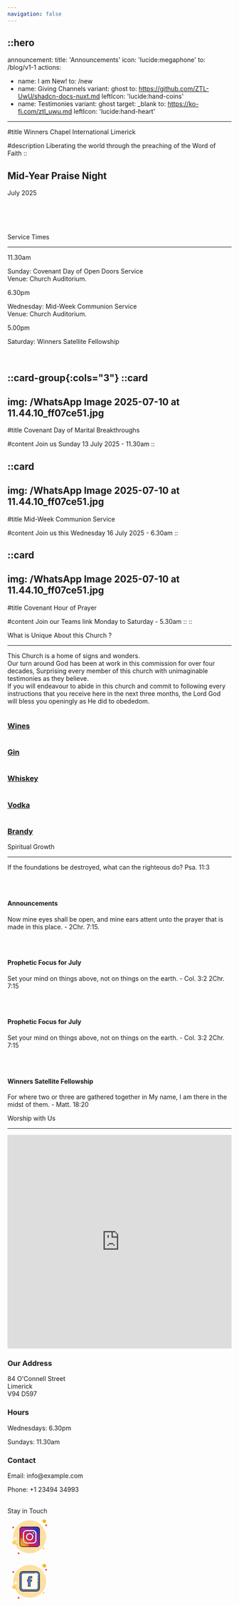 ```yaml
---
navigation: false
---
```


::hero
---
announcement:
  title: 'Announcements'
  icon: 'lucide:megaphone'
  to: /blog/v1-1
actions:
  - name: I am New!
    to: /new
  - name: Giving Channels
    variant: ghost
    to: https://github.com/ZTL-UwU/shadcn-docs-nuxt.md
    leftIcon: 'lucide:hand-coins'
  - name: Testimonies
    variant: ghost
    target: _blank
    to: https://ko-fi.com/ztl_uwu.md
    leftIcon: 'lucide:hand-heart'
---

#title
<span class="font-black text-5xl lg:text-7xl">Winners Chapel International Limerick</span>

#description
<span class="bg-rose-600 bg-clip-text text-transparent font-bold">Liberating the world through the preaching of the Word of Faith</span>
::

  <div class="relative h-full w-full bg-white"><div class="absolute h-full w-full bg-[radial-gradient(#e5e7eb_1px,transparent_1px)] [background-size:16px_16px] [mask-image:radial-gradient(ellipse_50%_50%_at_50%_50%,#000_70%,transparent_100%)]"></div></div>


  <!-- Hero -->
  <div class="px-4 sm:px-6 lg:px-8">
    <div class="h-120 md:h-[80dvh] flex flex-col bg-[url('/20250705_193525.jpg')] bg-cover bg-center bg-no-repeat rounded-2xl shadow-2xl filter saturate-100">
      <div class="mt-auto w-2/3 md:max-w-lg ps-5 pb-5 md:ps-10 md:pb-10">
        <div class="absolute left-4 right-4 bottom-4 rounded-xl bg-white backdrop-blur-sm bg-saturate-200 shadow-2xl translate-y-16 text-center p-6">
    <h2 class="text-xl font-large mb-2">Mid-Year Praise Night</h2>
    <p class="mb-0">July 2025</p>
  </div>
      </div>
    </div>
  </div>
  <!-- End Hero -->

<br>
<br>
<br>
<br>

  <section class="bg-[radial-gradient(#e5e7eb_1px,transparent_1px)] [background-size:16px_16px] [mask-image:radial-gradient(ellipse_50%_50%_at_50%_50%,#000_70%,transparent_100%)] relative overflow-hidden bg-white py-12 sm:py-16 lg:py-20 filter saturate-150">
    <div class="absolute h-72 w-72 scale-125 -right-8 -bottom-10">
      <div class="absolute h-60 w-60 rounded-2xl border-4 border-rose-600"></div>
      <div class="absolute h-60 w-60 translate-x-3 translate-y-3 rounded-2xl border-4 border-rose-600"></div>
      <div class="absolute h-60 w-60 translate-x-6 translate-y-6 rounded-2xl border-4 border-rose-600"></div>
    </div>
    <div class="mx-auto px-4 sm:px-6 lg:px-8">
      <div class="sm:text-center">
        <span class="text-3xl font-extrabold text-gray-600 sm:text-4xl xl:text-5xl bg-rose-600 saturate-150 bg-clip-text text-transparent">
          Service Times
        </span>
        <hr class="mt-4 h-1.5 w-32 border-none bg-rose-600 sm:mx-auto sm:mt-8" />
      </div>

  <div class="mx-auto mt-20 grid max-w-screen-lg grid-cols-1 gap-x-8 gap-y-12 text-center sm:text-left md:grid-cols-3">
        <div class="backdrop-blur-lg relative mb-3 rounded-3xl border bg-white/70 px-12 py-10 text-left shadow xl:px-12">
          <p class="relative text-5xl font-black text-center text-rose-600">11.30am</p>
          <p class="relative mt-5 text-center font-bold text-gray-600">Sunday: Covenant Day of Open Doors Service <br> Venue: Church Auditorium.</p>
        </div>

  <div class="backdrop-blur-lg relative mb-3 rounded-3xl border bg-white/70 px-12 py-10 text-left shadow xl:px-12">
          <p class="relative text-5xl font-black text-center text-rose-600">6.30pm</p>
          <p class="relative mt-5 text-center font-bold text-gray-600">Wednesday: Mid-Week Communion Service <br> Venue: Church Auditorium.</p>
        </div>

  <div class="backdrop-blur-lg relative mb-3 rounded-3xl border bg-white/70 px-12 py-10 text-left shadow xl:px-12">
          <p class="relative m-0 text-5xl font-black text-center text-rose-600">5.00pm</p>
          <p class="relative mt-5 text-center font-bold text-gray-600">Saturday: Winners Satellite Fellowship</p>
        </div>
      </div>
    </div>
  </section>


<br>

::card-group{:cols="3"}
  ::card
  ---
  img: /WhatsApp Image 2025-07-10 at 11.44.10_ff07ce51.jpg
  ---
  #title
  Covenant Day of Marital Breakthroughs

  #content
  Join us Sunday 13 July 2025 - 11.30am
  ::


  ::card
  ---
  img: /WhatsApp Image 2025-07-10 at 11.44.10_ff07ce51.jpg
  ---
  #title
  Mid-Week Communion Service

  #content
  Join us this Wednesday 16 July 2025 - 6.30am
  ::

  ::card
  ---
  img: /WhatsApp Image 2025-07-10 at 11.44.10_ff07ce51.jpg
  ---
  #title
  Covenant Hour of Prayer

  #content
  Join our Teams link Monday to Saturday - 5.30am
  ::
::  




<section
  class="ezy__featured46 light py-14 md:py-24 bg-white dark:bg-[#0b1727] text-zinc-900 dark:text-white relative overflow-hidden z-10"
>
  <div class="container px-4 mx-auto">
    <div class="sm:text-center">
        <span class="text-3xl font-extrabold text-gray-600 sm:text-4xl xl:text-5xl bg-rose-600 saturate-150 bg-clip-text text-transparent">
          What is Unique About this Church ?
        </span>
        <hr class="mt-4 h-1.5 w-32 border-none bg-rose-600 sm:mx-auto sm:mt-8" />
        <p class="text-lg opacity-80 leading-7">
          <span class="text-rose-600 font-bold">This Church is a home of signs and wonders.</span> <br>
          Our turn around God has been at work in this commission for over four decades,
          Surprising every member of this church with unimaginable testimonies as they
          believe. <br> <span class="text-rose-600 font-bold">If you will endeavour to abide in this church and commit to following every instructions that you receive here in the next three months</span>, the Lord God will bless you openingly as He did to obededom.
        </p>
      </div>
    </div>




<section class="bg-white">
	<div class="py-4 px-2 mx-auto max-w-screen-xl sm:py-4 lg:px-6">
		<div class="grid grid-cols-1 sm:grid-cols-2 md:grid-cols-5 gap-4 h-full">
			<div class="col-span-2 sm:col-span-1 md:col-span-2 bg-gray-50 h-auto md:h-full flex flex-col">
				<a href="" class="group relative flex flex-col overflow-hidden rounded-lg px-4 pb-4 pt-40 flex-grow">
					<img src="https://images.unsplash.com/photo-1510812431401-41d2bd2722f3?q=80&w=2940&auto=format&fit=crop&ixlib=rb-4.0.3&ixid=M3wxMjA3fDB8MHxwaG90by1wYWdlfHx8fGVufDB8fHx8fA%3D%3D" alt="" class="absolute inset-0 h-full w-full object-cover group-hover:scale-105 transition-transform duration-500 ease-in-out">
					<div class="absolute inset-0 bg-gradient-to-b from-gray-900/25 to-gray-900/5"></div>
					<h3 class="z-10 text-2xl font-medium text-white absolute top-0 left-0 p-4 xs:text-xl md:text-3xl">Wines</h3>
				</a>
			</div>
			<div class="col-span-2 sm:col-span-1 md:col-span-2 bg-stone-50">
				<a href="" class="group relative flex flex-col overflow-hidden rounded-lg px-4 pb-4 pt-40 mb-4">
					<img src="https://images.unsplash.com/photo-1504675099198-7023dd85f5a3?q=80&w=2940&auto=format&fit=crop&ixlib=rb-4.0.3&ixid=M3wxMjA3fDB8MHxwaG90by1wYWdlfHx8fGVufDB8fHx8fA%3D%3D" alt="" class="absolute inset-0 h-full w-full object-cover group-hover:scale-105 transition-transform duration-500 ease-in-out">
					<div class="absolute inset-0 bg-gradient-to-b from-gray-900/25 to-gray-900/5"></div>
					<h3 class="z-10 text-2xl font-medium text-white absolute top-0 left-0 p-4 xs:text-xl md:text-3xl">Gin</h3>
				</a>
				<div class="grid gap-4 grid-cols-2 sm:grid-cols-2 lg:grid-cols-2">
					<a href="" class="group relative flex flex-col overflow-hidden rounded-lg px-4 pb-4 pt-40">
						<img src="https://images.unsplash.com/photo-1571104508999-893933ded431?q=80&w=2940&auto=format&fit=crop&ixlib=rb-4.0.3&ixid=M3wxMjA3fDB8MHxwaG90by1wYWdlfHx8fGVufDB8fHx8fA%3D%3D" alt="" class="absolute inset-0 h-full w-full object-cover group-hover:scale-105 transition-transform duration-500 ease-in-out">
						<div class="absolute inset-0 bg-gradient-to-b from-gray-900/25 to-gray-900/5"></div>
						<h3 class="z-10 text-2xl font-medium text-white absolute top-0 left-0 p-4 xs:text-xl md:text-3xl">Whiskey</h3>
					</a>
					<a href="" class="group relative flex flex-col overflow-hidden rounded-lg px-4 pb-4 pt-40">
						<img src="https://images.unsplash.com/photo-1626897505254-e0f811aa9bf7?q=80&w=2940&auto=format&fit=crop&ixlib=rb-4.0.3&ixid=M3wxMjA3fDB8MHxwaG90by1wYWdlfHx8fGVufDB8fHx8fA%3D%3D" alt="" class="absolute inset-0 h-full w-full object-cover group-hover:scale-105 transition-transform duration-500 ease-in-out">
						<div class="absolute inset-0 bg-gradient-to-b from-gray-900/25 to-gray-900/5"></div>
						<h3 class="z-10 text-2xl font-medium text-white absolute top-0 left-0 p-4 xs:text-xl md:text-3xl">Vodka</h3>
					</a>
				</div>
			</div>
			<div class="col-span-2 sm:col-span-1 md:col-span-1 bg-sky-50 h-auto md:h-full flex flex-col">
				<a href="" class="group relative flex flex-col overflow-hidden rounded-lg px-4 pb-4 pt-40 flex-grow">
					<img src="https://images.unsplash.com/photo-1693680501357-a342180f1946?q=80&w=2940&auto=format&fit=crop&ixlib=rb-4.0.3&ixid=M3wxMjA3fDB8MHxwaG90by1wYWdlfHx8fGVufDB8fHx8fA%3D%3D" alt="" class="absolute inset-0 h-full w-full object-cover group-hover:scale-105 transition-transform duration-500 ease-in-out">
					<div class="absolute inset-0 bg-gradient-to-b from-gray-900/25 to-gray-900/5"></div>
					<h3 class="z-10 text-2xl font-medium text-white absolute top-0 left-0 p-4 xs:text-xl md:text-3xl">Brandy</h3>
				</a>
			</div>
		</div>
	</div>
</section>




<section class="py-24" saturate-150>
        <div class="mx-auto max-w-7xl px-4 sm:px-6 lg:px-8">
            <div class="sm:text-center">
        <span class="text-3xl font-extrabold text-gray-600 sm:text-4xl xl:text-5xl bg-rose-600 bg-clip-text text-transparent">
          Spiritual Growth
        </span>
        <hr class="mt-4 h-1.5 w-32 border-none bg-rose-600 sm:mx-auto sm:mt-8" />
                    <p> If the foundations be destroyed, what can the righteous do? Psa. 11:3
                </p>
            </div>
            <div
                class="flex justify-center items-center gap-x-5 gap-y-8 lg:gap-y-0 flex-wrap md:flex-wrap lg:flex-nowrap lg:flex-row lg:justify-between lg:gap-x-8">
                <div class="relative w-full text-center max-md:max-w-sm max-md:mx-auto group md:w-2/5 lg:w-1/4">
                    <div class="bg-indigo-50 rounded-lg flex justify-center items-center mb-5 w-20 h-20 mx-auto cursor-pointer transition-all duration-500 group-hover:bg-indigo-600">
                        <svg class="stroke-indigo-600 transition-all duration-500 group-hover:stroke-white" width="30" height="30" viewBox="0 0 30 30" fill="none" xmlns="http://www.w3.org/2000/svg">
                            <path
                                d="M10 27.5L15 25M15 25V21.25M15 25L20 27.5M8.75 14.375L12.5998 11.0064C13.1943 10.4862 14.1163 10.6411 14.5083 11.327L15.4917 13.048C15.8837 13.7339 16.8057 13.8888 17.4002 13.3686L21.25 10M2.5 2.5H27.5M26.25 2.5V13.25C26.25 17.0212 26.25 18.9069 25.0784 20.0784C23.9069 21.25 22.0212 21.25 18.25 21.25H11.75C7.97876 21.25 6.09315 21.25 4.92157 20.0784C3.75 18.9069 3.75 17.0212 3.75 13.25V2.5"
                                stroke="" stroke-width="2" stroke-linecap="round" stroke-linejoin="round"></path>
                        
  </svg>
                    </div>
                    <h4 class="text-lg font-medium text-gray-900 mb-3 capitalize">
                        Announcements
                    </h4>
                    <p class="text-sm font-normal text-gray-500">
                        Now mine eyes shall be open, and mine ears attent unto the prayer that is made in this place. - 2Chr. 7:15.
                    </p>
                </div>
                <div class="relative w-full text-center max-md:max-w-sm max-md:mx-auto group md:w-2/5 lg:w-1/4">
                    <div class="bg-pink-50 rounded-lg flex justify-center items-center mb-5 w-20 h-20 mx-auto cursor-pointer transition-all duration-500 group-hover:bg-pink-600">
                        <svg class="stroke-pink-600 transition-all duration-500 group-hover:stroke-white" width="30" height="30" viewBox="0 0 30 30" fill="none" xmlns="http://www.w3.org/2000/svg">
                            <path
                                d="M2.5 7.5C2.5 4.73858 4.73858 2.5 7.5 2.5C10.2614 2.5 12.5 4.73858 12.5 7.5C12.5 10.2614 10.2614 12.5 7.5 12.5C4.73858 12.5 2.5 10.2614 2.5 7.5Z"
                                stroke="" stroke-width="2"></path>
                            <path
                                d="M2.5 22.5C2.5 20.143 2.5 18.9645 3.23223 18.2322C3.96447 17.5 5.14298 17.5 7.5 17.5C9.85702 17.5 11.0355 17.5 11.7678 18.2322C12.5 18.9645 12.5 20.143 12.5 22.5C12.5 24.857 12.5 26.0355 11.7678 26.7678C11.0355 27.5 9.85702 27.5 7.5 27.5C5.14298 27.5 3.96447 27.5 3.23223 26.7678C2.5 26.0355 2.5 24.857 2.5 22.5Z"
                                stroke="" stroke-width="2"></path>
                            <path
                                d="M17.5 7.5C17.5 5.14298 17.5 3.96447 18.2322 3.23223C18.9645 2.5 20.143 2.5 22.5 2.5C24.857 2.5 26.0355 2.5 26.7678 3.23223C27.5 3.96447 27.5 5.14298 27.5 7.5C27.5 9.85702 27.5 11.0355 26.7678 11.7678C26.0355 12.5 24.857 12.5 22.5 12.5C20.143 12.5 18.9645 12.5 18.2322 11.7678C17.5 11.0355 17.5 9.85702 17.5 7.5Z"
                                stroke="" stroke-width="2"></path>
                            <path
                                d="M17.5 22.5C17.5 19.7386 19.7386 17.5 22.5 17.5C25.2614 17.5 27.5 19.7386 27.5 22.5C27.5 25.2614 25.2614 27.5 22.5 27.5C19.7386 27.5 17.5 25.2614 17.5 22.5Z"
                                stroke="" stroke-width="2"></path>
                        
  </svg>
                    </div>
                    <h4 class="text-lg font-medium text-gray-900 mb-3 capitalize">
                        Prophetic Focus for July
                    </h4>
                    <p class="text-sm font-normal text-gray-500">
                        Set your mind on things above, not on things on the earth. - Col. 3:2 2Chr. 7:15
                    </p>
                </div>
                <div class="relative w-full text-center max-md:max-w-sm max-md:mx-auto group md:w-2/5 lg:w-1/4">
                    <div class="bg-teal-50 rounded-lg flex justify-center items-center mb-5 w-20 h-20 mx-auto cursor-pointer transition-all duration-500 group-hover:bg-teal-600">
                        <svg class="stroke-teal-600 transition-all duration-500 group-hover:stroke-white" width="30" height="30" viewBox="0 0 30 30" fill="none" xmlns="http://www.w3.org/2000/svg">
                            <path
                                d="M3.75 26.25H26.25M6.25 22.875C4.86929 22.875 3.75 21.8676 3.75 20.625V12.75C3.75 11.5074 4.86929 10.5 6.25 10.5C7.63071 10.5 8.75 11.5074 8.75 12.75V20.625C8.75 21.8676 7.63071 22.875 6.25 22.875ZM15 22.875C13.6193 22.875 12.5 21.8676 12.5 20.625V9.375C12.5 8.13236 13.6193 7.125 15 7.125C16.3807 7.125 17.5 8.13236 17.5 9.375V20.625C17.5 21.8676 16.3807 22.875 15 22.875ZM23.75 22.875C22.3693 22.875 21.25 21.8676 21.25 20.625V6C21.25 4.75736 22.3693 3.75 23.75 3.75C25.1307 3.75 26.25 4.75736 26.25 6V20.625C26.25 21.8676 25.1307 22.875 23.75 22.875Z"
                                stroke="" stroke-width="2" stroke-linecap="round"></path>
                        
  </svg>
                    </div>
                    <h4 class="text-lg font-medium text-gray-900 mb-3 capitalize">
                        Prophetic Focus for July
                    </h4>
                    <p class="text-sm font-normal text-gray-500">
                        Set your mind on things above, not on things on the earth. - Col. 3:2 2Chr. 7:15
                    </p>
                </div>
                <div class="relative w-full text-center max-md:max-w-sm max-md:mx-auto group md:w-2/5 lg:w-1/4">
                    <div class="bg-orange-50 rounded-lg flex justify-center items-center mb-5 w-20 h-20 mx-auto cursor-pointer transition-all duration-500 group-hover:bg-orange-600">
                        <svg class="stroke-orange-600 transition-all duration-500 group-hover:stroke-white" width="30" height="30" viewBox="0 0 30 30" fill="none" xmlns="http://www.w3.org/2000/svg">
                            <path
                                d="M15.4167 12.0833V21.25M5.41667 21.25V20.8333C5.41667 19.262 5.41667 18.4763 5.90482 17.9882C6.39298 17.5 7.17865 17.5 8.75 17.5H22.0833C23.6547 17.5 24.4404 17.5 24.9285 17.9882C25.4167 18.4763 25.4167 19.262 25.4167 20.8333V21.25M15.4167 9.16667C13.8453 9.16667 13.0596 9.16667 12.5715 8.67851C12.0833 8.19036 12.0833 7.40468 12.0833 5.83333C12.0833 4.26198 12.0833 3.47631 12.5715 2.98816C13.0596 2.5 13.8453 2.5 15.4167 2.5C16.988 2.5 17.7737 2.5 18.2618 2.98816C18.75 3.47631 18.75 4.26198 18.75 5.83333C18.75 7.40468 18.75 8.19036 18.2618 8.67851C17.7737 9.16667 16.988 9.16667 15.4167 9.16667ZM7.08333 25.8333C7.08333 26.7538 6.33714 27.5 5.41667 27.5C4.49619 27.5 3.75 26.7538 3.75 25.8333C3.75 24.9129 4.49619 24.1667 5.41667 24.1667C6.33714 24.1667 7.08333 24.9129 7.08333 25.8333ZM17.0833 25.8333C17.0833 26.7538 16.3371 27.5 15.4167 27.5C14.4962 27.5 13.75 26.7538 13.75 25.8333C13.75 24.9129 14.4962 24.1667 15.4167 24.1667C16.3371 24.1667 17.0833 24.9129 17.0833 25.8333ZM27.0833 25.8333C27.0833 26.7538 26.3371 27.5 25.4167 27.5C24.4962 27.5 23.75 26.7538 23.75 25.8333C23.75 24.9129 24.4962 24.1667 25.4167 24.1667C26.3371 24.1667 27.0833 24.9129 27.0833 25.8333Z"
                                stroke="" stroke-width="2" stroke-linecap="round"></path>
                        
  </svg>
                    </div>
                    <h4 class="text-lg font-medium text-gray-900 mb-3 capitalize">
                        Winners Satellite Fellowship
                    </h4>
                    <p class="text-sm font-normal text-gray-500">
                        For where two or three are gathered together in My name, I am there in the midst of them. - Matt. 18:20
                    </p>
                </div>
            </div>
        </div>
    </section>
                                            



<section class="bg-white">
    <div class="max-w-7xl mx-auto py-16 px-4 sm:px-6 lg:py-20 lg:px-8">
        <div class="max-w-2xl lg:max-w-4xl mx-auto text-center">
            <span class="text-3xl font-extrabold text-gray-600 sm:text-4xl xl:text-5xl bg-rose-600 saturate-150 bg-clip-text text-transparent">Worship with Us</span>
        </div>
<hr class="mt-4 h-1.5 w-32 border-none bg-rose-600 sm:mx-auto sm:mt-8" />
        <div class="mt-16 lg:mt-20">
            <div class="grid grid-cols-1 md:grid-cols-2 gap-8">
                <div class="rounded-xl shadow-xl overflow-hidden">
                    <iframe
                        src="https://www.google.com/maps/embed?pb=!1m14!1m8!1m3!1d19359.921860543483!2d-8.63089!3d52.660154!3m2!1i1024!2i768!4f13.1!3m3!1m2!1s0x485b5c63917759ed%3A0x701125369c33f748!2s84%20O&#39;Connell%20St%2C%20Prior&#39;s-Land%2C%20Limerick%2C%20V94%20D597%2C%20Ireland!5e0!3m2!1sen!2sus!4v1752178444253!5m2!1sen!2sus"
                        width="100%" height="480" style="border:0;" allowfullscreen="" loading="lazy"></iframe>
                </div>
                <div>
                    <div class="max-w-full mx-auto rounded-lg overflow-hidden">
                        <div class="px-6 py-4">
                            <h3 class="text-lg font-medium text-gray-900">Our Address</h3>
                            <p class="mt-1 text-gray-600">84 O'Connell Street <br> Limerick <br> V94 D597</p>
                        </div>
                        <div class="border-t border-gray-200 px-6 py-4">
                            <h3 class="text-lg font-medium text-gray-900">Hours</h3>
                            <p class="mt-1 text-gray-600">Wednesdays: 6.30pm</p>
                            <p class="mt-1 text-gray-600">Sundays: 11.30am</p>
                        </div>
                        <div class="border-t border-gray-200 px-6 py-4">
                            <h3 class="text-lg font-medium text-gray-900">Contact</h3>
                            <p class="mt-1 text-gray-600">Email: info@example.com</p>
                            <p class="mt-1 text-gray-600">Phone: +1 23494 34993</p>
                        </div>
                    </div>
                </div>
            </div>
        </div>
    </div>
</section>


<br>

<div class="container p-8 mx-auto w-full max-w-2xl xl:px-0">
    <div class="flex flex-col justify-center">
        <div class="text-xl text-center text-semibold text-gray-700">Stay
            <span class="text-indigo-600 font-bold">in Touch</span>
        </div>
        <div class="flex flex-wrap justify-center gap-5 mt-10 md:justify-around">
            <div class="pt-2 text-gray-400"><svg xmlns="http://www.w3.org/2000/svg" x="0px" y="0px" width="100" height="100" viewBox="0 0 100 100">
<circle cx="13" cy="29" r="2" fill="#ee3e54"></circle><circle cx="77" cy="13" r="1" fill="#f1bc19"></circle><circle cx="50" cy="50" r="37" fill="#fce0a2"></circle><circle cx="83" cy="15" r="4" fill="#f1bc19"></circle><circle cx="87" cy="24" r="2" fill="#ee3e54"></circle><circle cx="81" cy="76" r="2" fill="#fbcd59"></circle><circle cx="15" cy="63" r="4" fill="#fbcd59"></circle><circle cx="25" cy="87" r="2" fill="#ee3e54"></circle><circle cx="18.5" cy="53.5" r="2.5" fill="#fff"></circle><circle cx="21" cy="67" r="1" fill="#f1bc19"></circle><circle cx="80" cy="34" r="1" fill="#fff"></circle><path fill="#3231c7" d="M72.3,33.7v32.6c0,3.31-2.69,6-6,6H33.7c-3.31,0-6-2.69-6-6V33.7c0-3.31,2.69-6,6-6h32.6 C69.61,27.7,72.3,30.39,72.3,33.7z"></path><path fill="#7228ad" d="M72.3,48.04V66.3c0,3.31-2.69,6-6,6H33.7c-3.31,0-6-2.69-6-6V33.7c0-3.31,2.69-6,6-6h18.26 C60.6,32.29,67.71,39.4,72.3,48.04z"></path><path fill="#b11e93" d="M70,71c0,0.01,0,0.01,0,0.02c-1.02,0.8-2.3,1.28-3.7,1.28H33.7c-3.31,0-6-2.69-6-6V33.7 c0-1.4,0.48-2.68,1.28-3.7c0.01,0,0.01,0,0.02,0C51.64,30,70,48.36,70,71z"></path><path fill="#db1a58" d="M62,71c0,0.44-0.01,0.87-0.03,1.3H33.7c-3.31,0-6-2.69-6-6V38.03C28.13,38.01,28.56,38,29,38 C47.23,38,62,52.77,62,71z"></path><path fill="#e4273e" d="M54,71c0,0.43-0.01,0.87-0.03,1.3H33.7c-3.31,0-6-2.69-6-6V46.03C28.13,46.01,28.57,46,29,46 C42.81,46,54,57.19,54,71z"></path><path fill="#f47c22" d="M47,71c0,0.44-0.02,0.87-0.05,1.3H33.7c-3.31,0-6-2.69-6-6V53.05C28.13,53.02,28.56,53,29,53 C38.94,53,47,61.06,47,71z"></path><path fill="#ef9922" d="M41,71c0,0.44-0.02,0.87-0.07,1.3H33.7c-3.31,0-6-2.69-6-6v-7.23C28.13,59.02,28.56,59,29,59 C35.63,59,41,64.37,41,71z"></path><path fill="#472b29" d="M66.3,73H33.7c-3.694,0-6.7-3.006-6.7-6.7V33.7c0-3.694,3.006-6.7,6.7-6.7h32.6 c3.694,0,6.7,3.006,6.7,6.7v32.6C73,69.994,69.994,73,66.3,73z M33.7,28.4c-2.923,0-5.3,2.377-5.3,5.3v32.6 c0,2.922,2.377,5.3,5.3,5.3h32.6c2.923,0,5.3-2.377,5.3-5.3V33.7c0-2.922-2.377-5.3-5.3-5.3H33.7z"></path><g><path fill="#fff" d="M49.99,65.45c-3.982,0-5.464-0.011-6.978-0.08c-1.388-0.062-2.469-0.271-3.505-0.677 c-1.006-0.388-1.793-0.899-2.553-1.659c-0.753-0.754-1.265-1.542-1.658-2.553c-0.395-1.007-0.604-2.088-0.677-3.505 c-0.069-1.525-0.08-3.006-0.08-6.977c0-3.964,0.011-5.442,0.08-6.968c0.062-1.388,0.271-2.468,0.676-3.504 c0.394-1.021,0.905-1.808,1.659-2.553c0.754-0.753,1.541-1.265,2.554-1.659c1.035-0.405,2.116-0.613,3.504-0.677 c1.565-0.07,3.065-0.09,6.978-0.09c3.914,0,5.411,0.02,6.967,0.09c1.388,0.063,2.469,0.271,3.506,0.677 c1.021,0.394,1.807,0.905,2.552,1.659c0.747,0.738,1.262,1.524,1.669,2.553c0.397,1.046,0.604,2.128,0.667,3.504 c0.07,1.58,0.09,3.078,0.09,6.967c0,3.897-0.02,5.397-0.09,6.978c-0.063,1.377-0.269,2.458-0.667,3.505 c-0.407,1.018-0.923,1.806-1.669,2.552c-0.743,0.752-1.527,1.264-2.543,1.659c-1.049,0.405-2.133,0.614-3.515,0.676 C55.443,65.439,53.964,65.45,49.99,65.45z M48.68,37.45c-2.752,0-4.263,0.021-5.575,0.079c-1.342,0.062-2.082,0.287-2.577,0.476 c-0.617,0.242-1.059,0.53-1.525,0.998c-0.467,0.466-0.755,0.905-0.993,1.516c-0.191,0.498-0.417,1.24-0.479,2.585 c-0.068,1.506-0.079,2.895-0.079,6.887c0,4,0.011,5.39,0.079,6.895c0.062,1.336,0.287,2.076,0.477,2.572 c0.239,0.619,0.526,1.061,0.99,1.525c0.473,0.465,0.916,0.752,1.53,0.994c0.479,0.188,1.204,0.411,2.576,0.475 c1.56,0.07,3.04,0.089,6.888,0.089c3.856,0,5.338-0.019,6.895-0.089c1.405-0.065,2.147-0.303,2.583-0.477 c0.604-0.234,1.044-0.518,1.514-0.978c0.466-0.476,0.755-0.919,1.001-1.534c0.186-0.487,0.405-1.217,0.469-2.575 c0.069-1.573,0.089-3.055,0.089-6.897c0-3.835-0.02-5.315-0.089-6.886c-0.063-1.356-0.282-2.086-0.467-2.57 c-0.239-0.62-0.525-1.061-0.99-1.525c-0.498-0.49-0.903-0.75-1.548-0.997c-0.464-0.185-1.178-0.408-2.56-0.473 c-1.535-0.07-3.018-0.089-6.896-0.089H48.68z"></path><path fill="#472b29" d="M49.99,34.8c3.909,0,5.405,0.019,6.956,0.09c1.359,0.061,2.415,0.265,3.428,0.66 c0.985,0.38,1.744,0.873,2.467,1.605c0.719,0.71,1.216,1.47,1.608,2.459c0.389,1.024,0.59,2.081,0.652,3.429 c0.07,1.576,0.089,3.072,0.089,6.957c0,3.893-0.019,5.39-0.089,6.966c-0.062,1.35-0.263,2.407-0.648,3.42 c-0.396,0.989-0.894,1.751-1.617,2.474c-0.716,0.725-1.473,1.219-2.453,1.6c-1.023,0.395-2.083,0.599-3.436,0.66 c-1.509,0.069-2.986,0.08-6.956,0.08c-3.978,0-5.458-0.011-6.967-0.08c-1.359-0.061-2.415-0.264-3.426-0.66 c-0.971-0.375-1.731-0.869-2.465-1.602c-0.728-0.729-1.222-1.489-1.603-2.468c-0.384-0.981-0.587-2.038-0.659-3.423 c-0.069-1.522-0.08-3.001-0.08-6.968c0-3.959,0.011-5.436,0.08-6.957c0.061-1.359,0.264-2.415,0.66-3.427 c0.38-0.985,0.873-1.745,1.603-2.465c0.727-0.727,1.488-1.221,2.467-1.602c1.009-0.394,2.065-0.598,3.424-0.66 C44.585,34.819,46.082,34.8,49.99,34.8 M49.99,62.79c3.861,0,5.345-0.019,6.907-0.089c1.443-0.067,2.211-0.314,2.658-0.493 c0.641-0.248,1.105-0.547,1.609-1.041c0.487-0.497,0.791-0.964,1.053-1.62c0.191-0.501,0.419-1.255,0.483-2.649 c0.07-1.576,0.089-3.061,0.089-6.908c0-3.839-0.019-5.322-0.089-6.898c-0.065-1.391-0.292-2.145-0.483-2.65 c-0.249-0.645-0.562-1.126-1.049-1.614c-0.518-0.509-0.96-0.794-1.625-1.048c-0.486-0.194-1.225-0.425-2.645-0.492 c-1.539-0.07-3.024-0.089-6.907-0.089H48.68c-2.756,0-4.27,0.021-5.588,0.079c-1.376,0.064-2.141,0.296-2.658,0.493 c-0.641,0.251-1.122,0.566-1.609,1.053c-0.487,0.486-0.801,0.965-1.051,1.605c-0.197,0.513-0.431,1.28-0.495,2.662 c-0.069,1.511-0.08,2.901-0.08,6.898c0,4.004,0.01,5.397,0.08,6.907c0.064,1.372,0.297,2.136,0.493,2.65 c0.252,0.654,0.556,1.121,1.05,1.615c0.491,0.482,0.973,0.795,1.613,1.046c0.496,0.194,1.247,0.426,2.656,0.492 C44.655,62.771,46.138,62.79,49.99,62.79 M49.99,34.3c-3.991,0-5.454,0.021-6.989,0.09c-1.417,0.064-2.522,0.279-3.583,0.693 c-1.047,0.408-1.86,0.937-2.639,1.714c-0.78,0.771-1.31,1.585-1.716,2.639c-0.416,1.062-0.63,2.168-0.693,3.584 c-0.069,1.537-0.08,3.019-0.08,6.979c0,3.969,0.011,5.452,0.08,6.99c0.075,1.444,0.289,2.549,0.693,3.583 c0.407,1.045,0.937,1.859,1.715,2.639c0.786,0.786,1.601,1.314,2.639,1.715c1.062,0.416,2.168,0.63,3.584,0.693 c1.537,0.07,3.02,0.081,6.989,0.081c3.96,0,5.441-0.01,6.979-0.081c1.41-0.063,2.519-0.277,3.594-0.693 c1.051-0.409,1.861-0.938,2.629-1.715c0.771-0.771,1.303-1.583,1.726-2.64c0.409-1.075,0.619-2.18,0.684-3.583 c0.068-1.536,0.09-3,0.09-6.989c0-3.979-0.021-5.443-0.09-6.979c-0.064-1.402-0.274-2.506-0.685-3.585 c-0.421-1.062-0.953-1.876-1.724-2.637c-0.771-0.78-1.584-1.309-2.639-1.716c-1.063-0.416-2.169-0.629-3.585-0.693 C55.443,34.321,53.982,34.3,49.99,34.3L49.99,34.3z M49.99,62.29c-3.842,0-5.32-0.019-6.876-0.089 c-1.336-0.062-2.036-0.278-2.496-0.458c-0.582-0.229-1-0.5-1.445-0.938c-0.441-0.441-0.705-0.846-0.934-1.438 c-0.182-0.476-0.399-1.195-0.46-2.494c-0.068-1.492-0.079-2.881-0.079-6.884c0-3.995,0.011-5.382,0.079-6.875 c0.061-1.308,0.278-2.026,0.462-2.506c0.225-0.574,0.497-0.99,0.938-1.43c0.44-0.441,0.856-0.713,1.438-0.941 c0.473-0.18,1.192-0.399,2.499-0.459C44.42,37.722,45.93,37.7,48.68,37.7h1.311c3.876,0,5.355,0.019,6.885,0.088 c1.346,0.063,2.033,0.277,2.482,0.457c0.612,0.234,0.99,0.478,1.46,0.94c0.436,0.436,0.708,0.854,0.934,1.438 c0.176,0.463,0.389,1.17,0.45,2.493c0.069,1.557,0.089,3.036,0.089,6.875c0,3.847-0.02,5.328-0.089,6.886 c-0.062,1.322-0.273,2.027-0.451,2.494c-0.234,0.586-0.501,0.996-0.943,1.448c-0.445,0.437-0.851,0.7-1.432,0.924 c-0.424,0.169-1.13,0.396-2.501,0.459C55.32,62.271,53.84,62.29,49.99,62.29L49.99,62.29z"></path></g><path fill="#fff" d="M58.5,43.25c-0.965,0-1.75-0.785-1.75-1.75s0.785-1.75,1.75-1.75h0.001 c0.467,0,0.906,0.182,1.236,0.512c0.331,0.331,0.513,0.77,0.513,1.237C60.25,42.465,59.465,43.25,58.5,43.25z"></path><path fill="#472b29" d="M58.5,40c0.828,0,1.5,0.672,1.5,1.5c0,0.828-0.672,1.5-1.5,1.5S57,42.328,57,41.5 C57,40.672,57.672,40.001,58.5,40L58.5,40 M58.5,39.5L58.5,39.5c-1.103,0.001-2,0.898-2,2c0,1.103,0.897,2,2,2s2-0.897,2-2 S59.603,39.5,58.5,39.5L58.5,39.5z"></path><path fill="#fff" d="M49.988,41.504c-4.695,0-8.501,3.806-8.501,8.501s3.806,8.499,8.501,8.499 c4.695,0,8.499-3.805,8.499-8.499S54.682,41.504,49.988,41.504L49.988,41.504z M49.988,44.505c3.037,0,5.5,2.462,5.5,5.5 c0,3.037-2.463,5.5-5.5,5.5c-3.038,0-5.5-2.463-5.5-5.5C44.488,46.967,46.95,44.505,49.988,44.505z"></path><path fill="#472b29" d="M49.988,58.754c-4.825,0-8.751-3.925-8.751-8.75c0-4.825,3.926-8.75,8.751-8.75 c4.824,0,8.749,3.925,8.749,8.75C58.737,54.829,54.812,58.754,49.988,58.754z M49.988,41.754c-4.55,0-8.251,3.701-8.251,8.25 c0,4.549,3.701,8.25,8.251,8.25c4.549,0,8.249-3.701,8.249-8.25C58.237,45.455,54.537,41.754,49.988,41.754z M49.988,55.754 c-3.171,0-5.75-2.58-5.75-5.75s2.579-5.75,5.75-5.75s5.75,2.58,5.75,5.75S53.159,55.754,49.988,55.754z M49.988,44.754 c-2.895,0-5.25,2.355-5.25,5.25s2.355,5.25,5.25,5.25s5.25-2.355,5.25-5.25S52.883,44.754,49.988,44.754z"></path>
</svg></div>
            <div class="text-gray-400"><svg xmlns="http://www.w3.org/2000/svg" x="0px" y="0px" width="100" height="100" viewBox="0 0 100 100">
<path fill="#ee3e54" d="M13 27A2 2 0 1 0 13 31A2 2 0 1 0 13 27Z"></path><path fill="#f1bc19" d="M77 12A1 1 0 1 0 77 14A1 1 0 1 0 77 12Z"></path><path fill="#fce0a2" d="M50 13A37 37 0 1 0 50 87A37 37 0 1 0 50 13Z"></path><path fill="#f1bc19" d="M83 11A4 4 0 1 0 83 19A4 4 0 1 0 83 11Z"></path><path fill="#ee3e54" d="M87 22A2 2 0 1 0 87 26A2 2 0 1 0 87 22Z"></path><path fill="#fbcd59" d="M81 74A2 2 0 1 0 81 78 2 2 0 1 0 81 74zM15 59A4 4 0 1 0 15 67 4 4 0 1 0 15 59z"></path><path fill="#ee3e54" d="M25 85A2 2 0 1 0 25 89A2 2 0 1 0 25 85Z"></path><path fill="#fff" d="M18.5 51A2.5 2.5 0 1 0 18.5 56A2.5 2.5 0 1 0 18.5 51Z"></path><path fill="#f1bc19" d="M21 66A1 1 0 1 0 21 68A1 1 0 1 0 21 66Z"></path><path fill="#fff" d="M80 33A1 1 0 1 0 80 35A1 1 0 1 0 80 33Z"></path><path fill="#4985c1" d="M35,72.3c-4,0-7.3-3.3-7.3-7.3V35c0-4,3.3-7.3,7.3-7.3h30c4,0,7.3,3.3,7.3,7.3v30c0,4-3.3,7.3-7.3,7.3H35z"></path><path fill="#472b29" d="M65,28.4c3.6,0,6.6,3,6.6,6.6v30c0,3.6-3,6.6-6.6,6.6H35c-3.6,0-6.6-3-6.6-6.6V35c0-3.6,3-6.6,6.6-6.6H65 M65,27H35c-4.4,0-8,3.6-8,8v30c0,4.4,3.6,8,8,8h30c4.4,0,8-3.6,8-8V35C73,30.6,69.4,27,65,27L65,27z"></path><path fill="#fdfcee" d="M68.5,47.9v1.8V64c0,2.5-2,4.5-4.5,4.5H36c-2.5,0-4.5-2-4.5-4.5V36c0-2.5,2-4.5,4.5-4.5h25.4H64 c2.5,0,4.5,2,4.5,4.5v3.4v2v1v1.1v2.9V47.9"></path><path fill="#472b29" d="M68.5 47.4c-.3 0-.5-.2-.5-.5V43c0-.3.2-.5.5-.5S69 42.7 69 43v3.9C69 47.2 68.8 47.4 68.5 47.4zM68.5 40.5c-.3 0-.5-.2-.5-.5v-2c0-.3.2-.5.5-.5S69 37.7 69 38v2C69 40.3 68.8 40.5 68.5 40.5z"></path><path fill="#472b29" d="M64,69H36c-2.8,0-5-2.2-5-5V36c0-2.8,2.2-5,5-5h25.4c0.3,0,0.5,0.2,0.5,0.5S61.7,32,61.4,32H36 c-2.2,0-4,1.8-4,4v28c0,2.2,1.8,4,4,4h28c2.2,0,4-1.8,4-4V49.6c0-0.3,0.2-0.5,0.5-0.5s0.5,0.2,0.5,0.5V64C69,66.8,66.8,69,64,69z"></path><path fill="#4985c1" d="M46.5,43.4c0,0.6,0,3.1,0,3.1h-2.1v3.6h2.1v11.4h5V50.1h2.9c0,0,0.3-1.7,0.4-3.6c-0.4,0-4.1,0-4.1,0 s0-2.2,0-2.6c0-0.4,0.5-0.9,1-0.9s2.2,0,3.3,0c0-0.6,0-2.5,0-4.3c-1.4,0-2.9,0-3.6,0C46.4,38.6,46.5,42.8,46.5,43.4z"></path><path fill="#472b29" d="M51.5,62h-5c-0.3,0-0.5-0.2-0.5-0.5V50.6h-1.6c-0.3,0-0.5-0.2-0.5-0.5v-3.6c0-0.3,0.2-0.5,0.5-0.5H46v-2.6h0.5 l-0.5,0c0-1.6,0.5-2.9,1.4-3.8c0.9-1,2.3-1.4,4.1-1.4h3.6c0.3,0,0.5,0.2,0.5,0.5v4.3c0,0.3-0.2,0.5-0.5,0.5h-3.3 c-0.2,0-0.5,0.3-0.5,0.4V46h3.6c0.1,0,0.3,0.1,0.4,0.2c0.1,0.1,0.1,0.2,0.1,0.4c-0.1,1.9-0.4,3.5-0.4,3.6c0,0.2-0.2,0.4-0.5,0.4H52 v10.9C52,61.8,51.8,62,51.5,62z M47,61h4V50.1c0-0.3,0.2-0.5,0.5-0.5H54c0.1-0.5,0.2-1.5,0.3-2.6h-3.5c-0.3,0-0.5-0.2-0.5-0.5v-2.6 c0-0.7,0.8-1.4,1.5-1.4h2.8v-3.3h-3.1c-1.5,0-2.7,0.4-3.4,1.1C47.4,41,47,42,47,43.3c0,0,0,0,0,0v3.1c0,0.3-0.2,0.5-0.5,0.5h-1.6 v2.6h1.6c0.3,0,0.5,0.2,0.5,0.5V61z"></path>
</svg></div>
        </div>
    </div>
</div>

